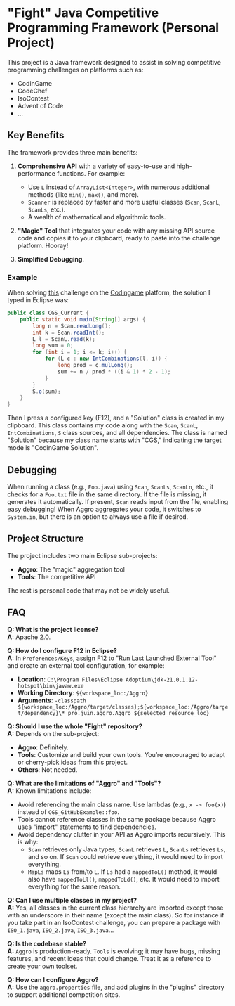 # "Fight" Java Competitive Programming Framework (Personal Project)

This project is a Java framework designed to assist in solving competitive programming challenges on platforms such as:

- CodinGame
- CodeChef
- IsoContest
- Advent of Code
- ...

## Key Benefits

The framework provides three main benefits:

1. **Comprehensive API** with a variety of easy-to-use and high-performance functions. For example:
   - Use `L` instead of `ArrayList<Integer>`, with numerous additional methods (like `min()`, `max()`, and more).
   - `Scanner` is replaced by faster and more useful classes (`Scan`, `ScanL`, `ScanLs`, etc.).
   - A wealth of mathematical and algorithmic tools.

2. **"Magic" Tool** that integrates your code with any missing API source code and copies it to your clipboard, ready to paste into the challenge platform. Hooray!

3. **Simplified Debugging**.

### Example

When solving [this](https://www.codingame.com/ide/puzzle/magic-count-of-numbers) challenge on the [Codingame](https://www.codingame.com/) platform, the solution I typed in Eclipse was:

```java
public class CGS_Current {
    public static void main(String[] args) {
        long n = Scan.readLong();
        int k = Scan.readInt();
        L l = ScanL.read(k);
        long sum = 0;
        for (int i = 1; i <= k; i++) {
            for (L c : new IntCombinations(l, i)) {
                long prod = c.mulLong();
                sum += n / prod * ((i & 1) * 2 - 1);
            }
        }
        S.o(sum);
    }
}
```
Then I  press a configured key (F12), and a "Solution" class is created in my clipboard. This class contains my code along with the `Scan`, `ScanL`, `IntCombinations`, `S` class sources, and all dependencies. The class is named "Solution" because my class name starts with "CGS," indicating the target mode is "CodinGame Solution".

## Debugging

When running a class (e.g., `Foo.java`) using `Scan`, `ScanLs`, `ScanLn`, etc., it checks for a `Foo.txt` file in the same directory. If the file is missing, it generates it automatically. If present, `Scan` reads input from the file, enabling easy debugging! When Aggro aggregates your code, it switches to `System.in`, but there is an option to always use a file if desired.

## Project Structure

The project includes two main Eclipse sub-projects:

- **Aggro**: The "magic" aggregation tool
- **Tools**: The competitive API

The rest is personal code that may not be widely useful.

## FAQ

**Q: What is the project license?**  
**A:** Apache 2.0.

**Q: How do I configure F12 in Eclipse?**  
**A:** In `Preferences/Keys`, assign F12 to "Run Last Launched External Tool" and create an external tool configuration, for example:
- **Location**: `C:\Program Files\Eclipse Adoptium\jdk-21.0.1.12-hotspot\bin\javaw.exe`
- **Working Directory**: `${workspace_loc:/Aggro}`
- **Arguments**: `-classpath ${workspace_loc:/Aggro/target/classes};${workspace_loc:/Aggro/target/dependency}\* pro.juin.aggro.Aggro ${selected_resource_loc}`

**Q: Should I use the whole "Fight" repository?**  
**A:** Depends on the sub-project:
   - **Aggro**: Definitely.
   - **Tools**: Customize and build your own tools. You’re encouraged to adapt or cherry-pick ideas from this project.
   - **Others**: Not needed.

**Q: What are the limitations of "Aggro" and "Tools"?**  
**A:** Known limitations include:
   - Avoid referencing the main class name. Use lambdas (e.g., `x -> foo(x)`) instead of `CGS_GitHubExample::foo`.
   - Tools cannot reference classes in the same package because Aggro uses "import" statements to find dependencies.
   - Avoid dependency clutter in your API as Aggro imports recursively. This is why:
     - `Scan` retrieves only Java types; `ScanL` retrieves `L`, `ScanLs` retrieves `Ls`, and so on. If `Scan` could retrieve everything, it would need to import everything.
     - `MapLs` maps `Ls` from/to `L`. If `Ls` had a `mappedToL()` method, it would also have `mappedToLl()`, `mappedToLd()`, etc. It would need to import everything for the same reason.

**Q: Can I use multiple classes in my project?**  
**A:** Yes, all classes in the current class hierarchy are imported except those with an underscore in their name (except the main class). So for instance if you take part in an IsoContest challenge, you can prepare a package with `ISO_1.java`, `ISO_2.java`, `ISO_3.java`...

**Q: Is the codebase stable?**  
**A:** `Aggro` is production-ready. `Tools` is evolving; it may have bugs, missing features, and recent ideas that could change. Treat it as a reference to create your own toolset.

**Q: How can I configure Aggro?**  
**A:** Use the `aggro.properties` file, and add plugins in the "plugins" directory to support additional competition sites.
